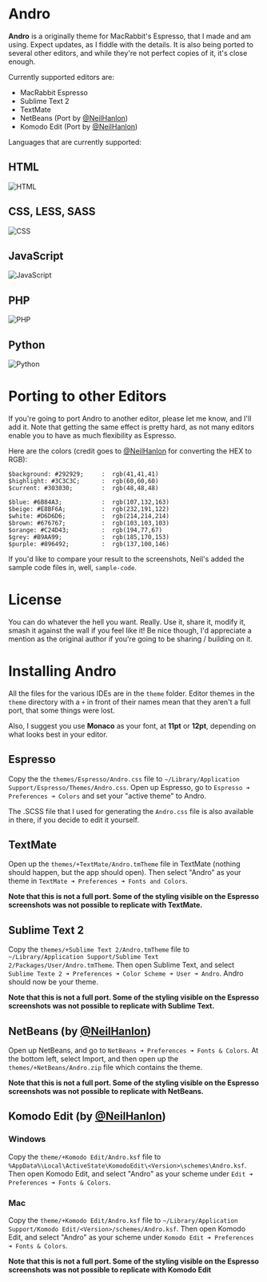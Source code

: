 # Andro

**Andro** is a originally theme for MacRabbit's Espresso, that I made and am using. Expect updates, as I fiddle with the details.
It is also being ported to several other editors, and while they're not perfect copies of it, it's close enough.

Currently supported editors are:

+ MacRabbit Espresso
+ Sublime Text 2
+ TextMate
+ NetBeans (Port by [@NeilHanlon](http://github.com/NeilHanlon))
+ Komodo Edit (Port by [@NeilHanlon](http://github.com/NeilHanlon))

Languages that are currently supported:

HTML
----
![HTML](https://github.com/cyrilmengin/andro/raw/master/examples/AndroExampleHTML.png)

CSS, LESS, SASS
---------------
![CSS](https://github.com/cyrilmengin/andro/raw/master/examples/AndroExampleCSS.png)

JavaScript 
----------
![JavaScript](https://github.com/cyrilmengin/andro/raw/master/examples/AndroExampleJS.png)

PHP
---
![PHP](https://github.com/cyrilmengin/andro/raw/master/examples/AndroExamplePHP.png)

Python
------
![Python](https://github.com/cyrilmengin/andro/raw/master/examples/AndroExamplePython.png)

# Porting to other Editors

If you're going to port Andro to another editor, please let me know, and I'll add it. 
Note that getting the same effect is pretty hard, as not many editors enable you to have as much flexibility as Espresso.

Here are the colors (credit goes to [@NeilHanlon](https://github.com/neilhanlon) for converting the HEX to RGB):

	$background: #292929;     :  rgb(41,41,41)
	$highlight: #3C3C3C;      :  rgb(60,60,60)
	$current: #303030;        :  rgb(48,48,48)
	
	$blue: #6B84A3;           :  rgb(107,132,163)
	$beige: #E8BF6A;          :  rgb(232,191,122)
	$white: #D6D6D6;          :  rgb(214,214,214)
	$brown: #676767;          :  rgb(103,103,103)
	$orange: #C24D43;         :  rgb(194,77,67)
	$grey: #B9AA99;           :  rgb(185,170,153)
	$purple: #896492;         :  rgb(137,100,146)

If you'd like to compare your result to the screenshots, Neil's added the sample code files in, well, ``sample-code``.

# License

You can do whatever the hell you want. Really.
Use it, share it, modify it, smash it against the wall if you feel like it!
Be nice though, I'd appreciate a mention as the original author if you're going to be sharing / building on it.

# Installing Andro

All the files for the various IDEs are in the ``theme`` folder. 
Editor themes in the ``theme`` directory with a ``+`` in front of their names mean that they aren't a full port, that some things were lost.

Also, I suggest you use **Monaco** as your font, at **11pt** or **12pt**, depending on what looks best in your editor.

Espresso
--------

Copy the the ``themes/Espresso/Andro.css`` file to ``~/Library/Application Support/Espresso/Themes/Andro.css``.
Open up Espresso,  go to ``Espresso ➜ Preferences ➜ Colors`` and set your "active theme" to Andro.

The .SCSS file that I used for generating the ``Andro.css`` file is also available in there, if you decide to edit it yourself.

TextMate
--------

Open up the ``themes/+TextMate/Andro.tmTheme`` file in TextMate (nothing should happen, but the app should open). 
Then select "Andro" as your theme in ``TextMate ➜ Preferences ➜ Fonts and Colors``.

**Note that this is not a full port. Some of the styling visible on the Espresso screenshots was not possible to replicate with TextMate.**

Sublime Text 2
--------------

Copy the ``themes/+Sublime Text 2/Andro.tmTheme`` file to ``~/Library/Application Support/Sublime Text 2/Packages/User/Andro.tmTheme``.
Then open Sublime Text, and select ``Sublime Texte 2 ➜ Preferences ➜ Color Scheme ➜ User ➜ Andro``. Andro should now be your theme.

**Note that this is not a full port. Some of the styling visible on the Espresso screenshots was not possible to replicate with Sublime Text.**

NetBeans (by [@NeilHanlon](https://github.com/neilhanlon))
--------

Open up NetBeans, and go to ``NetBeans ➜ Preferences ➜ Fonts & Colors``. At the bottom left, select Import, and then open up the ``themes/+NetBeans/Andro.zip`` file which contains the theme.

**Note that this is not a full port. Some of the styling visible on the Espresso screenshots was not possible to replicate with NetBeans.** 

Komodo Edit (by [@NeilHanlon](https://github.com/neilhanlon))
-----------

### Windows

Copy the ``theme/+Komodo Edit/Andro.ksf`` file to ``%AppData%\Local\ActiveState\KomodoEdit\<Version>\schemes\Andro.ksf``.
Then open Komodo Edit, and select "Andro" as your scheme under ``Edit ➜ Preferences ➜ Fonts & Colors``.

### Mac

Copy the ``theme/+Komodo Edit/Andro.ksf`` file to ``~/Library/Application Support/Komodo Edit/<Version>/schemes/Andro.ksf``.
Then open Komodo Edit, and select "Andro" as your scheme under ``Komodo Edit ➜ Preferences ➜ Fonts & Colors``.

**Note that this is not a full port. Some of the styling visible on the Espresso screenshots was not possible to replicate with Komodo Edit**


